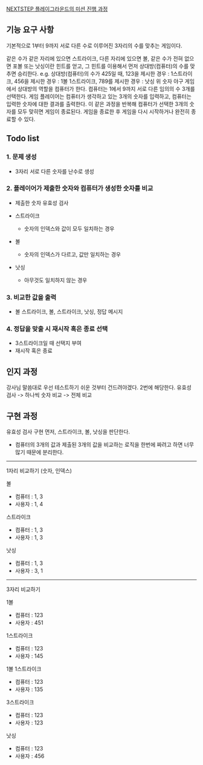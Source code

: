 [NEXTSTEP 플레이그라운드의 미션 진행 과정](https://github.com/next-step/nextstep-docs/blob/master/playground/README.md)

## 기능 요구 사항
기본적으로 1부터 9까지 서로 다른 수로 이루어진 3자리의 수를 맞추는 게임이다.

같은 수가 같은 자리에 있으면 스트라이크, 다른 자리에 있으면 볼, 같은 수가 전혀 없으면 포볼 또는 낫싱이란 힌트를 얻고, 그 힌트를 이용해서 먼저 상대방(컴퓨터)의 수를 맞추면 승리한다.
e.g. 상대방(컴퓨터)의 수가 425일 때, 123을 제시한 경우 : 1스트라이크, 456을 제시한 경우 : 1볼 1스트라이크, 789를 제시한 경우 : 낫싱
위 숫자 야구 게임에서 상대방의 역할을 컴퓨터가 한다. 컴퓨터는 1에서 9까지 서로 다른 임의의 수 3개를 선택한다. 게임 플레이어는 컴퓨터가 생각하고 있는 3개의 숫자를 입력하고, 컴퓨터는 입력한 숫자에 대한 결과를 출력한다.
이 같은 과정을 반복해 컴퓨터가 선택한 3개의 숫자를 모두 맞히면 게임이 종료된다.
게임을 종료한 후 게임을 다시 시작하거나 완전히 종료할 수 있다.

## Todo list

### 1. 문제 생성
- 3자리 서로 다른 숫자를 난수로 생성  

### 2. 플레이어가 제출한 숫자와 컴퓨터가 생성한 숫자를 비교
- 제출한 숫자 유효성 검사

- 스트라이크
  - 숫자의 인덱스와 값이 모두 일치하는 경우
- 볼
  - 숫자의 인덱스가 다르고, 값만 일치하는 경우
- 낫싱
  - 아무것도 일치하지 않는 경우

### 3. 비교한 값을 출력
- 볼 스트라이크, 볼, 스트라이크, 낫싱, 정답 메시지

### 4. 정답을 맞출 시 재시작 혹은 종료 선택
- 3스트라이크일 때 선택지 부여
- 재시작 혹은 종료

## 인지 과정
강사님 말씀대로 우선 테스트하기 쉬운 것부터 건드려야겠다. 2번에 해당한다.
유효성 검사 -> 하나씩 숫자 비교 -> 전체 비교


## 구현 과정
유효성 검사 구현
먼저, 스트라이크, 볼, 낫싱을 판단한다. 
- 컴퓨터의 3개의 값과 제출된 3개의 값을 비교하는 로직을 한번에 짜려고 하면 너무 많기 때문에 분리한다.
---
1자리 비교하기
(숫자, 인덱스)  

볼
- 컴퓨터 : 1, 3
- 사용자 : 1, 4

스트라이크
- 컴퓨터 : 1, 3
- 사용자 : 1, 3

낫싱
- 컴퓨터 : 1, 3
- 사용자 : 3, 1
---
3자리 비교하기

1볼
- 컴퓨터 : 123
- 사용자 : 451

1스트라이크
- 컴퓨터 : 123
- 사용자 : 145

1볼 1스트라이크
- 컴퓨터 : 123
- 사용자 : 135

3스트라이크
- 컴퓨터 : 123
- 사용자 : 123

낫싱
- 컴퓨터 : 123
- 사용자 : 456



